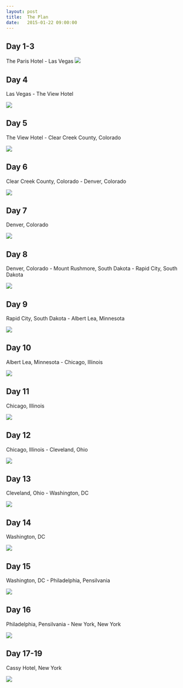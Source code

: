 ```yaml
---
layout: post
title:  The Plan
date:   2015-01-22 09:00:00
---
```

## Day 1-3 
The Paris Hotel - Las Vegas
![](http://upload.wikimedia.org/wikipedia/commons/9/9f/Las_vegas_hotel_paris.JPG)


## Day 4
Las Vegas - The View Hotel

![](http://www.darngooddigs.com/photos/theview2.jpg)

## Day 5
The View Hotel - Clear Creek County, Colorado

![](http://clearcreekcounty.org/wp-content/uploads/2011/03/mount-evans-scenic-drive1.jpg)

## Day 6
Clear Creek County, Colorado - Denver, Colorado

![](https://synoptek.com/wp-content/uploads/2014/09/denvercity.jpg)

## Day 7
Denver, Colorado

![](http://www.ecampervanhire.com/wp-content/uploads/denver-colorado.jpg)

## Day 8
Denver, Colorado - Mount Rushmore, South Dakota - Rapid City, South Dakota

![](http://travel.sndimg.com/static_files/imagesource/imageoutput6/mt-rushmore_966x543.jpg)

## Day 9
Rapid City, South Dakota - Albert Lea, Minnesota

![](http://images.topix.com/gallery/up-JSDMKE4KIGPFFQ1D.jpg)

## Day 10
Albert Lea, Minnesota - Chicago, Illinois

![](http://www.photographyblogger.net/wp-content/uploads/2009/09/Chicago4.jpg)

## Day 11
Chicago, Illinois

![](http://www.charterflightgroup.com/wp-content/uploads/2012/12/Chicago-IL.png)

## Day 12
Chicago, Illinois - Cleveland, Ohio

![](http://www.destination360.com/north-america/us/ohio/images/s/cleveland.jpg)

## Day 13
Cleveland, Ohio - Washington, DC

![](http://etadventures.com/city_images/132164119557.jpg)

## Day 14
Washington, DC

![](http://bethesda.hyatt.com/content/dam/Multimedia/park/wasph/737x415xWASPH_P086_Lincoln_Memorial_1280x720_54628.jpg.pagespeed.ic.vpBfHKFZbE.jpg)

## Day 15
Washington, DC - Philadelphia, Pensilvania

![](http://www.suitqaisdiaries.com/wp-content/uploads/2014/06/pl0.jpg)

## Day 16
Philadelphia, Pensilvania - New York, New York

![](http://media-cdn.tripadvisor.com/media/photo-s/03/9b/2d/f2/new-york-city.jpg)

## Day 17-19
Cassy Hotel, New York

![](http://s3.amazonaws.com/s3aws.getaroom.com/property_images/623bcc3f-1024-4d55-8ed2-a650d37feb64/cassa_night-36-editsm_grid_12.jpg)